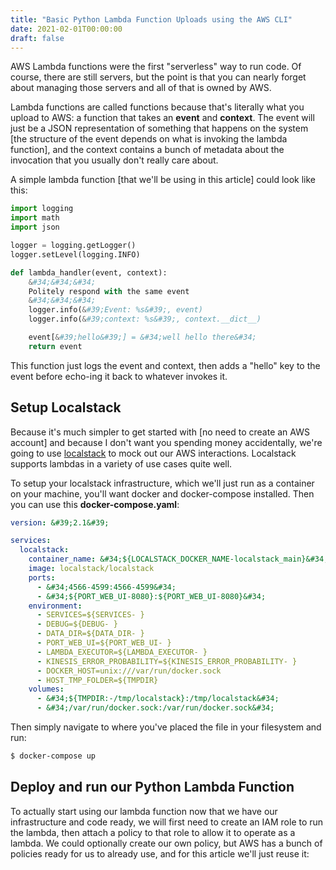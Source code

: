 ```yaml
---
title: "Basic Python Lambda Function Uploads using the AWS CLI"
date: 2021-02-01T00:00:00
draft: false
---
```


AWS Lambda functions were the first &#34;serverless&#34; way to run code. Of course, there are still servers, but the point is that you can nearly forget about managing those servers and all of that is owned by AWS.

Lambda functions are called functions because that&#39;s literally what you upload to AWS: a function that takes an **event** and **context**. The event will just be a JSON representation of something that happens on the system \[the structure of the event depends on what is invoking the lambda function\], and the context contains a bunch of metadata about the invocation that you usually don&#39;t really care about.

A simple lambda function \[that we&#39;ll be using in this article\] could look like this:

``` python
import logging
import math
import json

logger = logging.getLogger()
logger.setLevel(logging.INFO)

def lambda_handler(event, context):
    &#34;&#34;&#34;
    Politely respond with the same event
    &#34;&#34;&#34;
    logger.info(&#39;Event: %s&#39;, event)
    logger.info(&#39;context: %s&#39;, context.__dict__)

    event[&#39;hello&#39;] = &#34;well hello there&#34;
    return event

```

This function just logs the event and context, then adds a &#34;hello&#34; key to the event before echo-ing it back to whatever invokes it.

## Setup Localstack

Because it&#39;s much simpler to get started with \[no need to create an AWS account\] and because I don&#39;t want you spending money accidentally, we&#39;re going to use [localstack](https://github.com/localstack/localstack) to mock out our AWS interactions. Localstack supports lambdas in a variety of use cases quite well.

To setup your localstack infrastructure, which we&#39;ll just run as a container on your machine, you&#39;ll want docker and docker-compose installed. Then you can use this **docker-compose.yaml**:

``` yaml
version: &#39;2.1&#39;

services:
  localstack:
    container_name: &#34;${LOCALSTACK_DOCKER_NAME-localstack_main}&#34;
    image: localstack/localstack
    ports:
      - &#34;4566-4599:4566-4599&#34;
      - &#34;${PORT_WEB_UI-8080}:${PORT_WEB_UI-8080}&#34;
    environment:
      - SERVICES=${SERVICES- }
      - DEBUG=${DEBUG- }
      - DATA_DIR=${DATA_DIR- }
      - PORT_WEB_UI=${PORT_WEB_UI- }
      - LAMBDA_EXECUTOR=${LAMBDA_EXECUTOR- }
      - KINESIS_ERROR_PROBABILITY=${KINESIS_ERROR_PROBABILITY- }
      - DOCKER_HOST=unix:///var/run/docker.sock
      - HOST_TMP_FOLDER=${TMPDIR}
    volumes:
      - &#34;${TMPDIR:-/tmp/localstack}:/tmp/localstack&#34;
      - &#34;/var/run/docker.sock:/var/run/docker.sock&#34;

```

Then simply navigate to where you&#39;ve placed the file in your filesystem and run:

``` bash
$ docker-compose up

```

## Deploy and run our Python Lambda Function

To actually start using our lambda function now that we have our infrastructure and code ready, we will first need to create an IAM role to run the lambda, then attach a policy to that role to allow it to operate as a lambda. We could optionally create our own policy, but AWS has a bunch of policies ready for us to already use, and for this article we&#39;ll just reuse it:

``` bash

